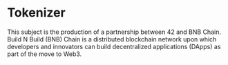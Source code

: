 # Tokenizer
This subject is the production of a partnership between 42 and BNB Chain. Build N Build (BNB) Chain is a distributed blockchain network upon which developers and innovators can build decentralized applications (DApps) as part of the move to Web3.
